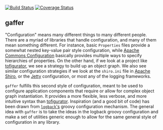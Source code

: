 [![Build Status](https://travis-ci.org/peachjean/gaffer.svg)](https://travis-ci.org/peachjean/gaffer)
[![Coverage Status](https://coveralls.io/repos/peachjean/gaffer/badge.svg)](https://coveralls.io/r/peachjean/gaffer)

gaffer
------

"Configuration" means many different things to many different people. There are
a myriad of libraries that handle configuration, and many of them mean something
different. For instance, basic ``Properties`` files provide a somewhat nested
key-value pair style configuration, while
[Apache Commons Configuration][commons-configuration] basically provides
multiple ways to specify hierarchies of properties. On the other hand, if we
look at a project like [tofigurator][tofigurator], we see a strategy to build
up an object graph. We also see similar configuration strategies if we look at
the ``shiro.ini`` file in [Apache Shiro][shiro], or the [Jetty][jetty]
configuration, or most any of the logging frameworks.

``gaffer`` fulfills this second style of configuration, meant to be used to
configure application components that require or allow for complex object graph
instantiation. It provides a more flexible, less verbose, and more intuitive
 syntax than [tofigurator][tofigurator]. Inspiration (and a good bit of code)
 has been drawn from [``logback``'s][logback] groovy configuration mechanism.
 The general idea with ``gaffer`` is to take the ideas in the logback groovy
 configuration and make a set of utilities generic enough to allow for the same
 general style of configuration in any library.

 [logback]: http://logback.qos.ch/ "Logback"
 [shiro]: http://shiro.apache.org/ "Apache Shiro"
 [jetty]: http://eclipse.org/jetty/ "Jetty"
 [commons-configuration]: http://commons.apache.org/proper/commons-configuration/ "Apache Commons Configuration"
 [tofigurator]: https://code.google.com/p/tofigurator/ "Tofigurator"

